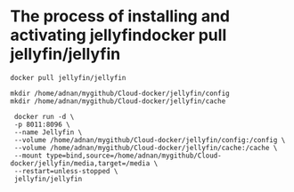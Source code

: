 # The process of installing and activating jellyfindocker pull jellyfin/jellyfin

```docker pull jellyfin/jellyfin```

```
mkdir /home/adnan/mygithub/Cloud-docker/jellyfin/config
mkdir /home/adnan/mygithub/Cloud-docker/jellyfin/cache
```
```
 docker run -d \
 -p 8011:8096 \
 --name Jellyfin \
 --volume /home/adnan/mygithub/Cloud-docker/jellyfin/config:/config \
 --volume /home/adnan/mygithub/Cloud-docker/jellyfin/cache:/cache \
 --mount type=bind,source=/home/adnan/mygithub/Cloud-docker/jellyfin/media,target=/media \
 --restart=unless-stopped \
 jellyfin/jellyfin
```
